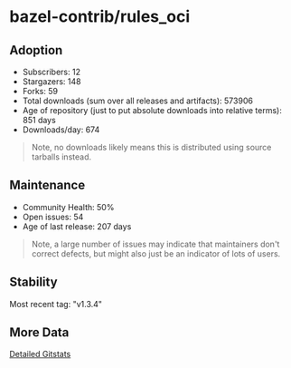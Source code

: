 # bazel-contrib/rules_oci

## Adoption

- Subscribers: 12
- Stargazers: 148
- Forks: 59
- Total downloads (sum over all releases and artifacts): 573906
- Age of repository (just to put absolute downloads into relative terms): 851 days
- Downloads/day: 674

> Note, no downloads likely means this is distributed using source tarballs instead.

## Maintenance

- Community Health: 50%
- Open issues: 54
- Age of last release: 207 days

> Note, a large number of issues may indicate that maintainers don't correct defects, but might also
> just be an indicator of lots of users.

## Stability

Most recent tag: "v1.3.4"

## More Data

[Detailed Gitstats](/bazel-catalog/gitstats/bazel-contrib/rules_oci)

